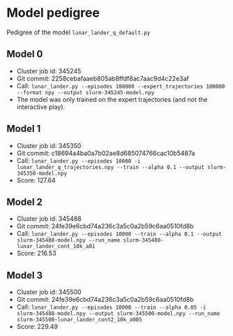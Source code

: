 # Model pedigree

Pedigree of the model `lunar_lander_q_default.py`

## Model 0

* Cluster job id: 345245
* Git commit: 2258cebafaaeb805ab8ffdf8ac7aac9d4c22e3af
* Call: `lunar_lander.py --episodes 100000 --expert_trajectories 100000 --format npy --output slurm-345245-model.npy`
* The model was only trained on the expert trajectories (and not the interactive play).

## Model 1

* Cluster job id: 345350
* Git commit: c18694a4ba0a7b02ae8d685074766cac10b5487a
* Call: `lunar_lander.py --episodes 10000 -i lunar_lander_q_trajectories.npy --train --alpha 0.1 --output slurm-345350-model.npy`
* Score: 127.64

## Model 2

* Cluster job id: 345488
* Git commit: 24fe39e6cbd74a236c3a5c0a2b59c6aa0510fd8b
* Call: `lunar_lander.py --episodes 10000 --train --alpha 0.1 --output slurm-345488-model.npy --run_name slurm-345488-lunar_lander_cont_10k_a01`
* Score: 216.53

## Model 3

* Cluster job id: 345500
* Git commit: 24fe39e6cbd74a236c3a5c0a2b59c6aa0510fd8b
* Call: `lunar_lander.py --episodes 10000 --train --alpha 0.05 -i slurm-345488-model.npy --output slurm-345500-model.npy --run_name slurm-345500-lunar_lander_cont2_10k_a005`
* Score: 229.49
